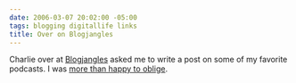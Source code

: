 ```yaml
---
date: 2006-03-07 20:02:00 -05:00
tags: blogging digitallife links
title: Over on Blogjangles
---
```


Charlie over at [Blogjangles](http://www.blogjangles.com/) asked me to write a post on some of my favorite podcasts. I was [more than happy to oblige](http://www.blogjangles.com/blogjangles_music_n_biscu/2006/03/jasons_podcast_.html).